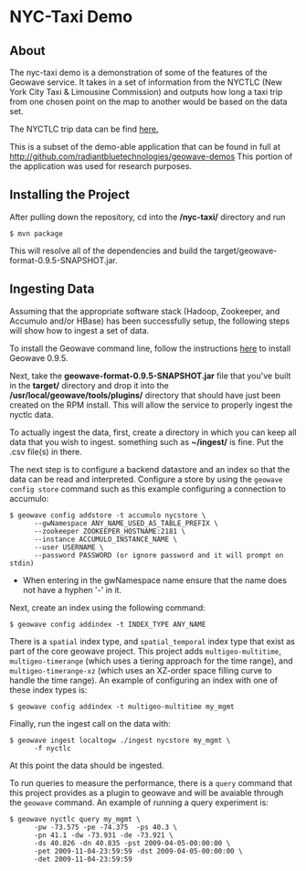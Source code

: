 # NYC-Taxi Demo
## About
The nyc-taxi demo is a demonstration of some of the features of the Geowave service. It takes in a set of information from the NYCTLC (New York City Taxi & Limousine Commission) and outputs how long a taxi trip from one chosen point on the map to another would be based on the data set.

The NYCTLC trip data can be find [here.](http://www.nyc.gov/html/tlc/html/about/trip_record_data.shtml)

This is a subset of the demo-able application that can be found in full at http://github.com/radiantbluetechnologies/geowave-demos
This portion of the application was used for research purposes.


## Installing the Project
After pulling down the repository, cd into the **/nyc-taxi/** directory and run 
```
$ mvn package
```
This will resolve all of the dependencies and build the target/geowave-format-0.9.5-SNAPSHOT.jar. 

## Ingesting Data
Assuming that the appropriate software stack (Hadoop, Zookeeper, and Accumulo and/or HBase) has been successfully setup, the following steps will show how to ingest a set of data.

To install the Geowave command line, follow the instructions [here](https://locationtech.github.io/geowave/documentation.html#installation-from-rpm) to install Geowave 0.9.5.

Next, take the **geowave-format-0.9.5-SNAPSHOT.jar** file that you've built in the **target/** directory and drop it into the **/usr/local/geowave/tools/plugins/** directory that should have just been created on the RPM install. This will allow the service to properly ingest the nyctlc data. 

To actually ingest the data, first, create a directory in which you can keep all data that you wish to ingest. something such as **~/ingest/** is fine. Put the .csv file(s) in there.

The next step is to configure a backend datastore and an index so that the data can be read and interpreted. Configure a store by using the `geowave config store` command such as this example configuring a connection to accumulo:
```
$ geowave config addstore -t accumulo nycstore \ 
      --gwNamespace ANY_NAME_USED_AS_TABLE_PREFIX \ 
      --zookeeper ZOOKEEPER_HOSTNAME:2181 \
      --instance ACCUMULO_INSTANCE_NAME \
      --user USERNAME \
      --password PASSWORD (or ignore password and it will prompt on stdin)
```
* When entering in the gwNamespace name ensure that the name does not have a hyphen '-' in it.

Next, create an index using the following command:
```
$ geowave config addindex -t INDEX_TYPE ANY_NAME
```
There is a `spatial` index type, and `spatial_temporal` index type that exist as part of the core geowave project.  This project adds `multigeo-multitime`, `multigeo-timerange` (which uses a tiering approach for the time range), and `multigeo-timerange-xz` (which uses an XZ-order space filling curve to handle the time range).  An example of configuring an index with one of these index types is:
```
$ geowave config addindex -t multigeo-multitime my_mgmt
```
Finally, run the ingest call on the data with:
```
$ geowave ingest localtogw ./ingest nycstore my_mgmt \ 
	  -f nyctlc
```

At this point the data should be ingested.

To run queries to measure the performance, there is a `query` command that this project provides as a plugin to geowave and will be avaiable through the `geowave` command. An example of running a query experiment is:
```
$ geowave nyctlc query my_mgmt \ 
	  -pw -73.575 -pe -74.375  -ps 40.3 \
	  -pn 41.1 -dw -73.931 -de -73.921 \
	  -ds 40.826 -dn 40.835 -pst 2009-04-05-00:00:00 \
	  -pet 2009-11-04-23:59:59 -dst 2009-04-05-00:00:00 \
	  -det 2009-11-04-23:59:59
```


